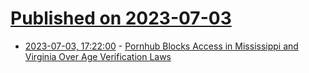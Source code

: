 # [Published on 2023-07-03](index.md)

* [2023-07-03, 17:22:00](https://tech.slashdot.org/story/23/07/03/1721252/pornhub-blocks-access-in-mississippi-and-virginia-over-age-verification-laws?utm_source=rss1.0mainlinkanon&utm_medium=feed) - [Pornhub Blocks Access in Mississippi and Virginia Over Age Verification Laws](https://tech.slashdot.org/story/23/07/03/1721252/pornhub-blocks-access-in-mississippi-and-virginia-over-age-verification-laws?utm_source=rss1.0mainlinkanon&utm_medium=feed)
